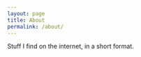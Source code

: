 ```yaml
---
layout: page
title: About
permalink: /about/
---
```


Stuff I find on the internet, in a short format.
